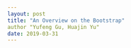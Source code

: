 ```yaml
---
layout: post
title: "An Overview on the Bootstrap"
author "Yufeng Gu, Huajin Yu"
date: 2019-03-31
---
```

